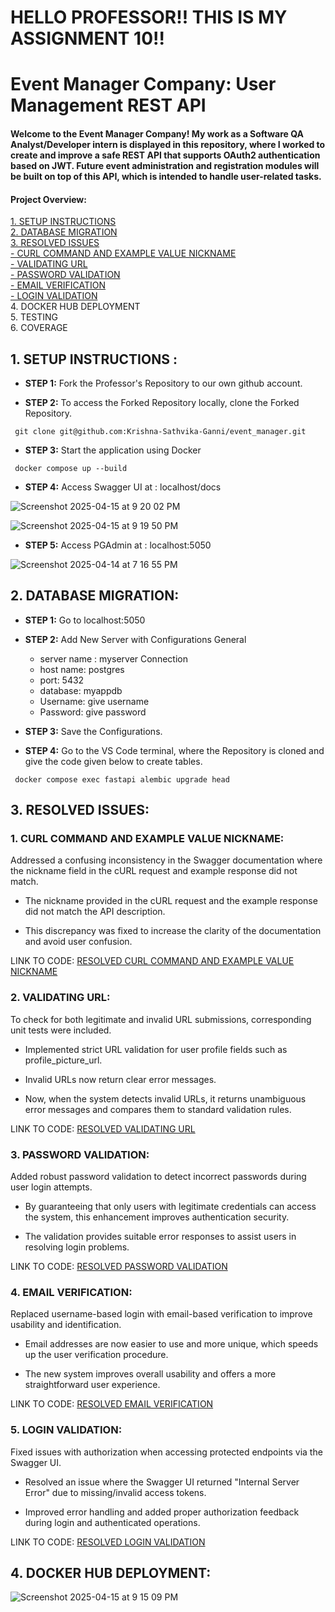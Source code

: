 # HELLO PROFESSOR!! THIS IS MY ASSIGNMENT 10!!

# Event Manager Company: User Management REST API

#### Welcome to the Event Manager Company! My work as a Software QA Analyst/Developer intern is displayed in this repository, where I worked to create and improve a safe REST API that supports OAuth2 authentication based on JWT. Future event administration and registration modules will be built on top of this API, which is intended to handle user-related tasks.

#### Project Overview:
[1. SETUP INSTRUCTIONS](#1-setup-instructions) <br>
[2. DATABASE MIGRATION](#2-database-migration) <br>
[3. RESOLVED ISSUES](#3-resolved-issues) <br>
[- CURL COMMAND AND EXAMPLE VALUE NICKNAME](#1-curl-command-and-example-value-nickname) <br>
[- VALIDATING URL](#2-validating-url) <br>
[- PASSWORD VALIDATION](#3-password-validation) <br>
[- EMAIL VERIFICATION](#4-email-verification) <br>
[- LOGIN VALIDATION](#5-login-validation) <br>
4. DOCKER HUB DEPLOYMENT <br>
5. TESTING <br>
6. COVERAGE <br>

## 1. SETUP INSTRUCTIONS :

- **STEP 1:** Fork the Professor's Repository to our own github account.

- **STEP 2:** To access the Forked Repository locally, clone the Forked Repository.

``` git clone git@github.com:Krishna-Sathvika-Ganni/event_manager.git```

- **STEP 3:** Start the application using Docker

``` docker compose up --build```

- **STEP 4:** Access Swagger UI at : localhost/docs


![Screenshot 2025-04-15 at 9 20 02 PM](https://github.com/user-attachments/assets/3c3e208b-83dc-4272-b71f-a2f877cb9e77)

![Screenshot 2025-04-15 at 9 19 50 PM](https://github.com/user-attachments/assets/cdca2ac1-b46d-4b8d-abab-8afe546bbfb8)


- **STEP 5:** Access PGAdmin at : localhost:5050

![Screenshot 2025-04-14 at 7 16 55 PM](https://github.com/user-attachments/assets/9dcf1ff2-c024-45d1-8834-2149e371a10d)



## 2. DATABASE MIGRATION:

- **STEP 1:** Go to localhost:5050

- **STEP 2:** Add New Server with Configurations
General
  - server name : myserver
Connection
  - host name: postgres
  - port: 5432
  - database: myappdb
  - Username: give username
  - Password: give password

- **STEP 3:** Save the Configurations.

- **STEP 4:** Go to the VS Code terminal, where the Repository is cloned and give the code given below to create tables.

``` docker compose exec fastapi alembic upgrade head```


## 3. RESOLVED ISSUES:

### 1. CURL COMMAND AND EXAMPLE VALUE NICKNAME: 

Addressed a confusing inconsistency in the Swagger documentation where the nickname field in the cURL request and example response did not match.

- The nickname provided in the cURL request and the example response did not match the API description. 

- This discrepancy was fixed to increase the clarity of the documentation and avoid user confusion.

LINK TO CODE: [RESOLVED CURL COMMAND AND EXAMPLE VALUE NICKNAME](https://github.com/Krishna-Sathvika-Ganni/event_manager/commit/d6eba5b9cb62dcdd39cc8af018e00801e11388e5)

### 2. VALIDATING URL:

To check for both legitimate and invalid URL submissions, corresponding unit tests were included.

- Implemented strict URL validation for user profile fields such as profile_picture_url.

- Invalid URLs now return clear error messages.

- Now, when the system detects invalid URLs, it returns unambiguous error messages and compares them to standard validation rules. 

LINK TO CODE: [RESOLVED VALIDATING URL](https://github.com/Krishna-Sathvika-Ganni/event_manager/commit/1051253e6a0ef0431f9726024855f8c4553d8a2e) 

### 3. PASSWORD VALIDATION: 

Added robust password validation to detect incorrect passwords during user login attempts. 

- By guaranteeing that only users with legitimate credentials can access the system, this enhancement improves authentication security.

- The validation provides suitable error responses to assist users in resolving login problems.

LINK TO CODE: [RESOLVED PASSWORD VALIDATION](https://github.com/Krishna-Sathvika-Ganni/event_manager/commit/3595075a883c2cd1cc9a941302022a365da085a5)

### 4. EMAIL VERIFICATION:

Replaced username-based login with email-based verification to improve usability and identification. 

- Email addresses are now easier to use and more unique, which speeds up the user verification procedure. 

- The new system improves overall usability and offers a more straightforward user experience.

LINK TO CODE: [RESOLVED EMAIL VERIFICATION](https://github.com/Krishna-Sathvika-Ganni/event_manager/commit/b6495e32545a5adfc0664765ef1a61586d679f6f)

### 5. LOGIN VALIDATION:

Fixed issues with authorization when accessing protected endpoints via the Swagger UI. 

- Resolved an issue where the Swagger UI returned "Internal Server Error" due to missing/invalid access tokens. 

-  Improved error handling and added proper authorization feedback during login and authenticated operations.

LINK TO CODE: [RESOLVED LOGIN VALIDATION](https://github.com/Krishna-Sathvika-Ganni/event_manager/commit/4a3968a14b266920d63b6db7359cc20b36b671cd)


## 4. DOCKER HUB DEPLOYMENT:

![Screenshot 2025-04-15 at 9 15 09 PM](https://github.com/user-attachments/assets/6b769cb1-89af-4df9-9e46-969bffd2ff73)






